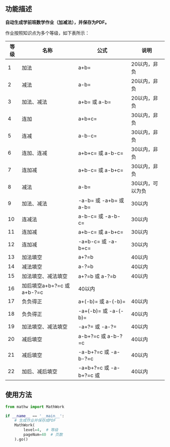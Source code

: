 ## 功能描述

**自动生成学前班数学作业（加减法），并保存为PDF。**

作业按照知识点为多个等级，如下表所示：

|等级|名称| 公式 | 说明|
|-|-|-|-|
|1|加法| a+b= | 20以内，非负|
|2|减法| a-b= | 20以内，非负|
|3|加法、减法| a+b= 或 a-b= | 20以内，非负|
|4|连加|a+b+c=| 30以内，非负|
|5|连减|a-b-c=| 30以内，非负|
|6|连加、连减| a+b+c= 或 a-b-c=| 30以内，非负|
|7|连加减| a+b-c= 或 a-b+c=| 30以内，非负|
|8|减法| a-b=| 30以内，可以为负|
|9|加法、减法| -a-b= 或 -a+b= 或 a-b=| 30以内|
|10|连减法| a-b-c= 或 -a-b-c= | 30以内|
|11|连加减| a+b-c= 或 a-b+c= | 30以内|
|12|连加减| -a+b-c= 或 -a-b+c= | 30以内|
|13|加法填空| a+?=b | 40以内|
|14|减法填空| a-?=b | 40以内|
|15|加法填空、减法填空| a+?=b 或 a-?=b | 40以内|
|16|加后填空a+b+?=c 或 a+b-?=c| 40以内|
|17|负负得正| a+(-b)= 或 a-(-b)=| 40以内|
|18|负负得正| -a+(-b)= 或 -a-(-b)=| 40以内|
|19|加法填空、减法填空| -a+?= 或 -a-?=| 40以内|
|20|减后填空|a-b+?=c 或 a-b-?=c|40以内|
|21|减后填空|-a-b+?=c 或 -a-b-?=c| 40以内|
|22|加后、减后填空| -a+b+?=c 或 -a-b+?=c 或 |40以内|

## 使用方法

```python
from mathw import MathWork

if __name__ == '__main__':
    # 生成作业并保存成PDF
    MathWork(
        level=4,  # 等级
        pageNum=40  # 页数
    ).go()
```
